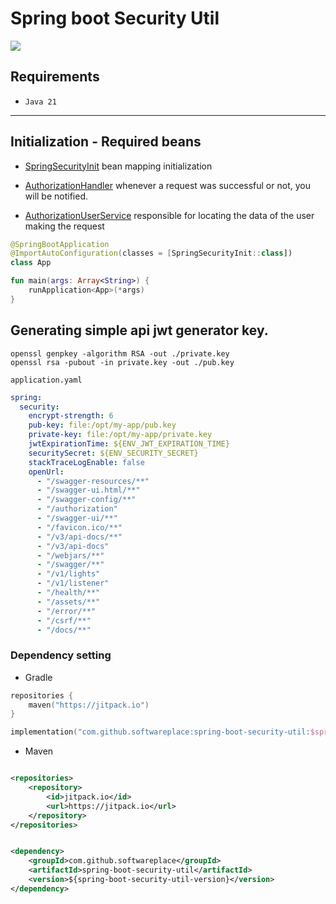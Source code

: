 # Spring boot Security Util

[![](https://jitpack.io/v/softwareplace/spring-boot-security-util.svg)](https://jitpack.io/#softwareplace/spring-boot-security-util)

## Requirements

- `Java 21`

****

## Initialization - Required beans

- [SpringSecurityInit](src/main/kotlin/com/softwareplace/springsecurity/SpringSecurityInit.kt) bean mapping
  initialization

- [AuthorizationHandler](src/main/kotlin/com/softwareplace/springsecurity/authorization/AuthorizationHandler.kt)
  whenever a request was successful or not, you will be notified.

- [AuthorizationUserService](src/main/kotlin/com/softwareplace/springsecurity/service/AuthorizationUserService.kt)
  responsible for locating the data of the user making the request

```kotlin
@SpringBootApplication
@ImportAutoConfiguration(classes = [SpringSecurityInit::class])
class App

fun main(args: Array<String>) {
    runApplication<App>(*args)
}
```

## Generating simple api jwt generator key.

```shell
openssl genpkey -algorithm RSA -out ./private.key 
openssl rsa -pubout -in private.key -out ./pub.key   
```

`application.yaml`

```yaml
spring:
  security:
    encrypt-strength: 6
    pub-key: file:/opt/my-app/pub.key
    private-key: file:/opt/my-app/private.key
    jwtExpirationTime: ${ENV_JWT_EXPIRATION_TIME}
    securitySecret: ${ENV_SECURITY_SECRET}
    stackTraceLogEnable: false
    openUrl:
      - "/swagger-resources/**"
      - "/swagger-ui.html/**"
      - "/swagger-config/**"
      - "/authorization"
      - "/swagger-ui/**"
      - "/favicon.ico/**"
      - "/v3/api-docs/**"
      - "/v3/api-docs"
      - "/webjars/**"
      - "/swagger/**"
      - "/v1/lights"
      - "/v1/listener"
      - "/health/**"
      - "/assets/**"
      - "/error/**"
      - "/csrf/**"
      - "/docs/**"
```

### Dependency setting

- Gradle

```kotlin
repositories {
    maven("https://jitpack.io")
}
```

```kotlin
implementation("com.github.softwareplace:spring-boot-security-util:$springBootSecurityUtilVersion")
```

- Maven

```xml

<repositories>
    <repository>
        <id>jitpack.io</id>
        <url>https://jitpack.io</url>
    </repository>
</repositories>
```

```xml

<dependency>
    <groupId>com.github.softwareplace</groupId>
    <artifactId>spring-boot-security-util</artifactId>
    <version>${spring-boot-security-util-version}</version>
</dependency>
```
